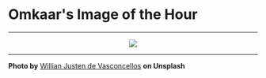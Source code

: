 # Omkaar's Image of the Hour

---

<div align="center">

<a href="https://unsplash.com/photos/birds-eye-view-of-a-metropolis-skyscrapers-0XXV6ccYMCA">
  <img src="https://images.unsplash.com/photo-1749154362898-860b54bdf363?crop=entropy&cs=tinysrgb&fit=max&fm=jpg&ixid=M3w3NjA2Nzh8MHwxfHJhbmRvbXx8fHx8fHx8fDE3NTExMzM2MDB8&ixlib=rb-4.1.0&q=80&w=1080" style="max-width:100%; height:auto;">
</a>



</div>

---

**Photo by** [Willian Justen de Vasconcellos](https://unsplash.com/@willianjusten) **on Unsplash**
